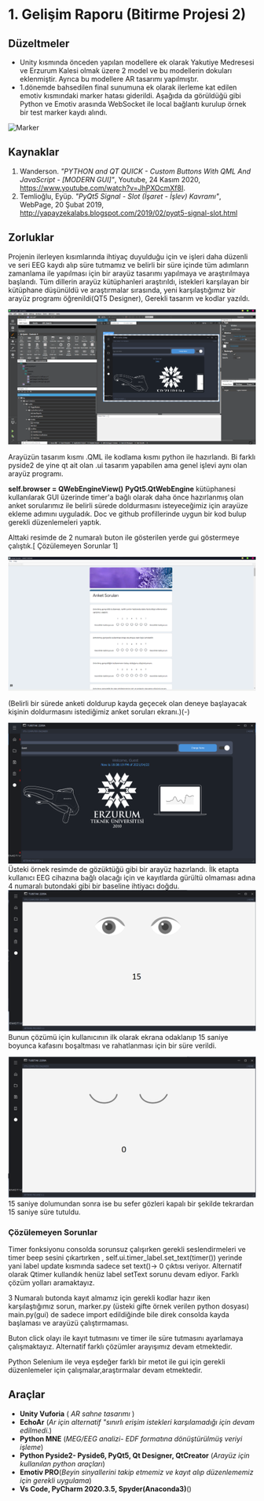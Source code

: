 # 1. Gelişim Raporu (Bitirme Projesi 2)

## Düzeltmeler
- Unity kısmında önceden yapılan modellere ek olarak Yakutiye Medresesi ve Erzurum Kalesi olmak üzere 2 model ve bu modellerin dokuları eklenmiştir. Ayrıca bu modellere AR tasarımı yapılmıştır.
- 1.dönemde bahsedilen final sunumuna ek olarak ilerleme kat edilen emotiv kısmındaki marker hatası giderildi. Aşağıda da görüldüğü gibi Python ve Emotiv arasında WebSocket ile local bağlantı kurulup örnek bir test marker kaydı alındı.

![Marker](/images/marker_ekran_kaydi1.gif)

## Kaynaklar
1. Wanderson. _"PYTHON and QT QUICK - Custom Buttons With QML And JavaScript - [MODERN GUI]"_, Youtube, 24 Kasım 2020, https://www.youtube.com/watch?v=JhPXOcmXf8I.
2. Temlioğlu, Eyüp. _"PyQt5 Signal - Slot (İşaret - İşlev) Kavramı"_, WebPage, 20 Şubat 2019, http://yapayzekalabs.blogspot.com/2019/02/pyqt5-signal-slot.html

## Zorluklar

Projenin ilerleyen kısımlarında ihtiyaç duyulduğu için ve işleri daha düzenli ve seri EEG kaydı alıp süre tutmamız ve belirli bir süre içinde tüm adımların zamanlama ile yapılması için bir arayüz tasarımı yapılmaya ve araştırılmaya başlandı. Tüm dillerin arayüz kütüphanleri araştırıldı, istekleri karşılayan bir kütüphane düşünüldü ve araştırmalar sırasında, yeni karşılaştığımız bir arayüz programı öğrenildi(QT5 Designer), Gerekli tasarım ve kodlar yazıldı.   

![QTdesing](/images/qtDesignerGui.png)

Arayüzün tasarım kısmı .QML ile kodlama kısmı python ile hazırlandı. Bi farklı pyside2 de yine qt ait olan .ui tasarım yapabilen ama genel işlevi aynı olan arayüz programı.



**self.browser = QWebEngineView()**
**PyQt5.QtWebEngine**  kütüphanesi kullanılarak GUI üzerinde timer'a bağlı olarak daha önce hazırlanmış olan anket sorularımız ile belirli sürede doldurmasını isteyeceğimiz için arayüze ekleme adımını uyguladık. Doc ve github profillerinde uygun bir kod bulup gerekli düzenlemeleri yaptık.

Alttaki resimde de 2 numaralı buton ile gösterilen yerde gui göstermeye çalıştık.[ Çözülemeyen Sorunlar 1] 


![anket1](/images/anket1.png)

(Belirli bir sürede anketi doldurup kayda geçecek olan deneye başlayacak kişinin doldurmasını istediğimiz anket soruları ekranı.)(-)


![gui1](/images/gui1.png)
Üsteki örnek resimde de gözüktüğü gibi bir arayüz hazırlandı. İlk etapta kullanıcı EEG cihazına bağlı olacağı için ve kayıtlarda gürültü olmaması adına 4 numaralı butondaki gibi bir baseline ihtiyacı doğdu.
![gui2](/images/gui2.png)
Bunun çözümü için kullanıcının ilk olarak ekrana odaklanıp 15 saniye boyunca kafasını boşaltması ve rahatlanması için bir süre verildi.

![gui3](/images/gui3.png)
15 saniye dolumundan sonra ise bu sefer gözleri kapalı bir şekilde tekrardan 15 saniye süre tutuldu. 
### Çözülemeyen Sorunlar
Timer fonksiyonu consolda sorunsuz çalışırken gerekli seslendirmeleri ve timer beep sesini çıkartırken , self.ui.timer_label.set_text(timer()) yerinde yani label update kısmında sadece set text()-> 0 çıktısı veriyor. Alternatif olarak Qtimer kullandık henüz label setText sorunu devam ediyor. Farklı çözüm yolları aramaktayız.

3 Numaralı butonda kayıt almamız için gerekli kodlar hazır iken karşılaştığımız sorun, marker.py (üsteki gifte örnek verilen python dosyası)  main.py(gui) de sadece import edildiğinde bile direk consolda kayda başlaması ve arayüzü çalıştırmaması.

Buton click olayı ile kayıt tutmasını ve timer ile süre tutmasını ayarlamaya çalışmaktayız. Alternatif farklı çözümler arayışımız devam etmektedir.

Python Selenium ile veya eşdeğer farklı bir metot ile gui için gerekli düzenlemeler için çalışmalar,araştırmalar devam etmektedir.

## Araçlar

- **Unity Vuforia** ( *AR sahne tasarımı* )
- **EchoAr** (*Ar için alternatif "sınırlı erişim istekleri karşılamadığı için devam edilmedi.*) 
- **Python MNE** (*MEG/EEG analizi- EDF formatına dönüştürülmüş veriyi işleme*)
- **Python Pyside2- Pyside6, PyQt5, Qt Designer, QtCreator** (*Arayüz için kullanılan python araçları*) 
- **Emotiv PRO**(*Beyin sinyallerini takip etmemiz ve kayıt alıp düzenlememiz için gerekli uygulama*)
- **Vs Code, PyCharm 2020.3.5, Spyder(Anaconda3)**()
